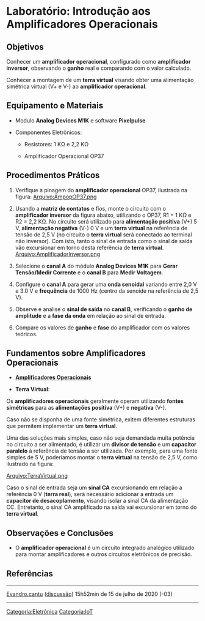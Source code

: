 # Laboratório: Introdução aos Amplificadores Operacionais

## Objetivos

Conhecer um **amplificador operacional**, configurado como **amplificador inversor**, observando o **ganho** real e comparando com o valor calculado.

Conhecer a montagem de um **terra virtual** visando obter uma alimentação simétrica virtual (V+ e V-) ao **amplificador operacional**.

## Equipamento e Materiais

- Modulo **Analog Devices M1K** e software **Pixelpulse**
- Componentes Eletrônicos:
  - Resistores: 1 KΩ e 2,2 KΩ
  - Amplificador Operacional OP37

## Procedimentos Práticos

1.  Verifique a pinagem do **amplificador operacional** OP37, ilustrada na figura: <a href="Arquivo:AmpopOP37.png" class="wikilink" title="Arquivo:AmpopOP37.png">Arquivo:AmpopOP37.png</a>
2.  Usando a **matriz de contatos** e fios, monte o circuito com o **amplificador inversor** da figura abaixo, utilizando o OP37, R1 = 1 KΩ e R2 = 2,2 KΩ. No circuito será utilizado para **alimentação positiva** (V+) 5 V, **alimentação negativa** (V-) 0 V e um **terra virtual** na referência de tensão de 2,5 V (no circuito o **terra virtual** será conectado ao terminal não inversor). Com isto, tanto o sinal de entrada como o sinal de saída vão excursionar em torno desta referência de **terra virtual**. <a href="Arquivo:AmplificadorInversor.png" class="wikilink" title="Arquivo:AmplificadorInversor.png">Arquivo:AmplificadorInversor.png</a>
3.  Selecione o **canal A** do módulo **Analog Devices M1K** para **Gerar Tensão/Medir Corrente** e o **canal B** para **Medir Voltagem**.
4.  Configure o **canal A** para gerar uma **onda senoidal** variando entre 2,0 V e 3.0 V e **frequência** de 1000 Hz (centro da senoide na referência de 2,5 V).
5.  Observe e analise o **sinal de saída** no **canal B**, verificando o **ganho de amplitude** e a **fase da onda** em relação ao sinal de entrada.
6.  Compare os valores de **ganho** e **fase** do amplificador com os valores teóricos.

## Fundamentos sobre Amplificadores Operacionais

- **<a href="Amplificadores_Operacionais" class="wikilink" title="Amplificadores Operacionais">Amplificadores Operacionais</a>**

<!-- -->

- **Terra Virtual**:

  
Os **amplificadores operacionais** geralmente operam utilizando **fontes simétricas** para as **alimentações positiva** (V+) e **negativa** (V-).

Caso não se disponha de uma fonte simétrica, exitem diferentes estruturas que permitem implementar um **terra virtual**.

<!-- -->

  
Uma das soluções mais simples, caso não seja demandada muita potência no circuito a ser alimentado, é utilizar um **divisor de tensão** e um **capacitor paralelo** à referência de tensão a ser utilizada. Por exemplo, para uma fonte simples de 5 V, poderíamos montar o **terra virtual** na tensão de 2,5 V, como ilustrado na figura:

<a href="Arquivo:TerraVirtual.png" class="wikilink" title="Arquivo:TerraVirtual.png">Arquivo:TerraVirtual.png</a>

  
Caso o sinal de entrada seja um **sinal CA** excursionando em relação a referência 0 V (**terra real**), será necessário adicionar a entrada um **capacitor de desacoplamento**, visando isolar a sinal CA da alimentação CC. Entretanto, o sinal CA amplificado na saída vai excursionar em torno do **terra virtual**.

## Observações e Conclusões

- O **amplificador operacional** é um circuito integrado analógico utilizado para montar amplificadores e outros circuitos eletrônicos de precisão.

## Referências

<references />

------------------------------------------------------------------------

<a href="Usuário:Evandro.cantu" class="wikilink" title="Evandro.cantu">Evandro.cantu</a> (<a href="Usuário_Discussão:Evandro.cantu" class="wikilink" title="discussão">discussão</a>) 15h52min de 15 de julho de 2020 (-03)

------------------------------------------------------------------------

<a href="Categoria:Eletrônica" class="wikilink" title="Categoria:Eletrônica">Categoria:Eletrônica</a> <a href="Categoria:IoT" class="wikilink" title="Categoria:IoT">Categoria:IoT</a>
